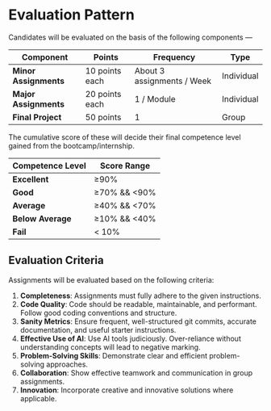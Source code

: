 # Evaluation Pattern

Candidates will be evaluated on the basis of the following components —

| Component             | Points         | Frequency                  | Type       |
| --------------------- | -------------- | -------------------------- | ---------- |
| **Minor Assignments** | 10 points each | About 3 assignments / Week | Individual |
| **Major Assignments** | 20 points each | 1 / Module                 | Individual |
| **Final Project**     | 50 points      | 1                          | Group      |

The cumulative score of these will decide their final competence level gained from the bootcamp/internship.

| Competence Level  | Score Range  |
| ----------------- | ------------ |
| **Excellent**     | ≥90%         |
| **Good**          | ≥70% && <90% |
| **Average**       | ≥40% && <70% |
| **Below Average** | ≥10% && <40% |
| **Fail**          | < 10%        |

## Evaluation Criteria

Assignments will be evaluated based on the following criteria:

1. **Completeness**: Assignments must fully adhere to the given instructions.
2. **Code Quality**: Code should be readable, maintainable, and performant. Follow good coding conventions and structure.
3. **Sanity Metrics**: Ensure frequent, well-structured git commits, accurate documentation, and useful starter instructions.
4. **Effective Use of AI**: Use AI tools judiciously. Over-reliance without understanding concepts will lead to negative marking.
5. **Problem-Solving Skills**: Demonstrate clear and efficient problem-solving approaches.
6. **Collaboration**: Show effective teamwork and communication in group assignments.
7. **Innovation**: Incorporate creative and innovative solutions where applicable.
